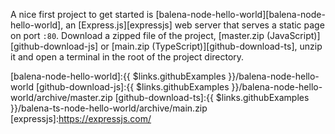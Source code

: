 A nice first project to get started is [balena-node-hello-world][balena-node-hello-world], an [Express.js][expressjs] web server that serves a static page on port `:80`. Download a zipped file of the project, [master.zip (JavaScript)][github-download-js] or [main.zip (TypeScript)][github-download-ts], unzip it and open a terminal in the root of the project directory.

[balena-node-hello-world]:{{ $links.githubExamples }}/balena-node-hello-world
[github-download-js]:{{ $links.githubExamples }}/balena-node-hello-world/archive/master.zip
[github-download-ts]:{{ $links.githubExamples }}/balena-ts-node-hello-world/archive/main.zip
[expressjs]:https://expressjs.com/
